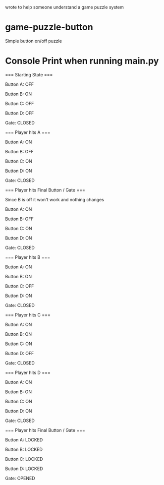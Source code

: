 wrote to help someone understand a game puzzle system

# game-puzzle-button
Simple button on/off puzzle

# Console Print when running main.py
=== Starting State === 

Button A:  OFF 

Button B:  ON 

Button C:  OFF 

Button D:  OFF 

Gate:  CLOSED 

=== Player hits A === 

Button A:  ON 

Button B:  OFF 

Button C:  ON 

Button D:  ON 

Gate:  CLOSED 

=== Player hits Final Button / Gate === 

Since B is off it won't work and nothing changes 

Button A:  ON 

Button B:  OFF 

Button C:  ON 

Button D:  ON 

Gate:  CLOSED 

=== Player hits B === 

Button A:  ON 

Button B:  ON 

Button C:  OFF 

Button D:  ON 

Gate:  CLOSED 

=== Player hits C === 

Button A:  ON 

Button B:  ON 

Button C:  ON 

Button D:  OFF 

Gate:  CLOSED 

=== Player hits D === 

Button A:  ON 

Button B:  ON 

Button C:  ON 

Button D:  ON 

Gate:  CLOSED 

=== Player hits Final Button / Gate === 

Button A:  LOCKED 

Button B:  LOCKED 

Button C:  LOCKED 

Button D:  LOCKED 

Gate:  OPENED 
